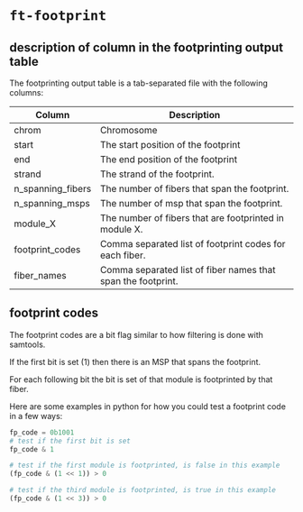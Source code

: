 # `ft-footprint`

## description of column in the footprinting output table

The footprinting output table is a tab-separated file with the following columns:


| Column               | Description                                                        |
| -------------------- | ------------------------------------------------------------------ |
| chrom                | Chromosome                                                         |
| start               | The start position of the footprint                                 |
| end               | The end position of the footprint                                 |
| strand               | The strand of the footprint.                              |
| n_spanning_fibers      | The number of fibers that span the footprint.            |
| n_spanning_msps | The number of msp that span the footprint.                     |
| module_X | The number of fibers that are footprinted in module X. |
| footprint_codes | Comma separated list of footprint codes for each fiber. |
| fiber_names | Comma separated list of fiber names that span the footprint. |

## footprint codes
The footprint codes are a bit flag similar to how filtering is done with samtools. 

If the first bit is set (1) then there is an MSP that spans the footprint.

For each following bit the bit is set of that module is footprinted by that fiber.

Here are some examples in python for how you could test a footprint code in a few ways:
```python
fp_code = 0b1001
# test if the first bit is set
fp_code & 1

# test if the first module is footprinted, is false in this example
(fp_code & (1 << 1)) > 0 

# test if the third module is footprinted, is true in this example
(fp_code & (1 << 3)) > 0
```